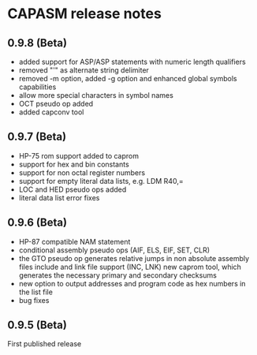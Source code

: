 ﻿CAPASM release notes
====================

0.9.8 (Beta)
------------

 * added support for ASP/ASP statements with numeric length qualifiers
 * removed "'" as alternate string delimiter
 * removed -m option, added -g option and enhanced global symbols capabilities
 * allow more special characters in symbol names
 * OCT pseudo op added
 * added capconv tool


0.9.7 (Beta)
------------

* HP-75 rom support added to caprom
* support for hex and bin constants
* support for non octal register numbers
* support for empty literal data lists, e.g. LDM R40,=
* LOC and HED pseudo ops added
* literal data list error fixes


0.9.6 (Beta)
------------

* HP-87 compatible NAM statement
* conditional assembly pseudo ops (AIF, ELS, EIF, SET, CLR)
* the GTO pseudo op generates relative jumps in non absolute assembly files include and link file support (INC, LNK) new caprom tool, which generates the necessary primary and secondary checksums
* new option to output addresses and program code as hex numbers in the list file
* bug fixes


0.9.5 (Beta)
------------

First published release
